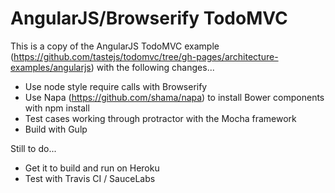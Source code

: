 AngularJS/Browserify TodoMVC
============================

This is a copy of the AngularJS TodoMVC example (https://github.com/tastejs/todomvc/tree/gh-pages/architecture-examples/angularjs) with the following changes...

* Use node style require calls with Browserify
* Use Napa (https://github.com/shama/napa) to install Bower components with npm install
* Test cases working through protractor with the Mocha framework
* Build with Gulp

Still to do...

* Get it to build and run on Heroku
* Test with Travis CI / SauceLabs
